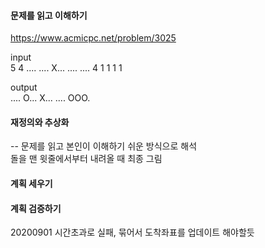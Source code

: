 #### 문제를 읽고 이해하기
https://www.acmicpc.net/problem/3025

input</br>
5 4
....
....
X...
....
....
4
1
1
1
1

output</br>
....
O...
X...
....
OOO.

#### 재정의와 추상화<br>
-- 문제를 읽고 본인이 이해하기 쉬운 방식으로 해석<br>
돌을 맨 윗줄에서부터 내려올 때 최종 그림

#### 계획 세우기<br>


#### 계획 검증하기
20200901
시간초과로 실패, 묶어서 도착좌표를 업데이트 해야할듯